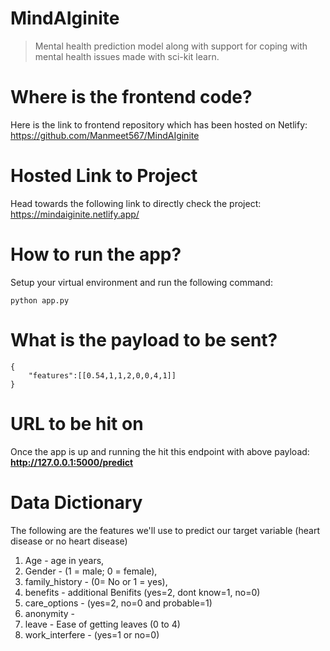 # MindAIginite
> Mental health prediction model along with support for coping with mental health issues made with sci-kit learn.

# Where is the frontend code?
Here is the link to frontend repository which has been hosted on Netlify:
<a href="https://github.com/Manmeet567/MindAIginite">https://github.com/Manmeet567/MindAIginite</a>

# Hosted Link to Project
Head towards the following link to directly check the project:
<a href="https://mindaiginite.netlify.app/">https://mindaiginite.netlify.app/</a>

# How to run the app?
Setup your virtual environment and run the following command:
```
python app.py
```

# What is the payload to be sent?
```
{
    "features":[[0.54,1,1,2,0,0,4,1]]
}
```

# URL to be hit on
Once the app is up and running the hit this endpoint with above payload: <strong>http://127.0.0.1:5000/predict</strong>

# Data Dictionary 
The following are the features we'll use to predict our target variable (heart disease or no heart disease)
1. Age - age in years,
2. Gender - (1 = male; 0 = female),
3. family_history - (0= No or 1 = yes),
4. benefits - additional Benifits (yes=2, dont know=1, no=0)
5. care_options - (yes=2, no=0 and probable=1)
6. anonymity - 
7. leave - Ease of getting leaves (0 to 4)
8. work_interfere - (yes=1 or no=0)